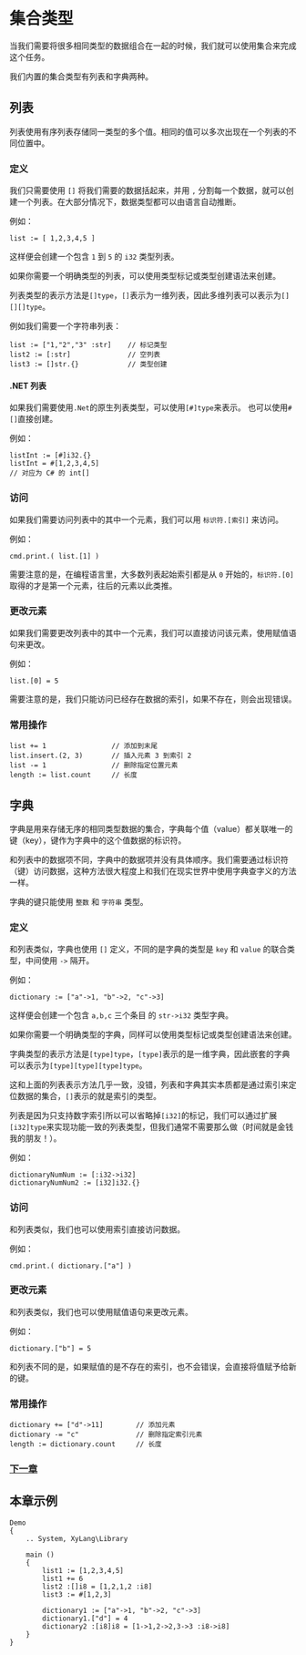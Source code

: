 # 集合类型
当我们需要将很多相同类型的数据组合在一起的时候，我们就可以使用集合来完成这个任务。

我们内置的集合类型有列表和字典两种。

## 列表
列表使用有序列表存储同一类型的多个值。相同的值可以多次出现在一个列表的不同位置中。

### 定义
我们只需要使用 `[]` 将我们需要的数据括起来，并用 `,` 分割每一个数据，就可以创建一个列表。在大部分情况下，数据类型都可以由语言自动推断。

例如：
```
list := [ 1,2,3,4,5 ]
```
这样便会创建一个包含 `1` 到 `5` 的 `i32` 类型列表。

如果你需要一个明确类型的列表，可以使用类型标记或类型创建语法来创建。

列表类型的表示方法是`[]type`，`[]`表示为一维列表，因此多维列表可以表示为`[][][]type`。

例如我们需要一个字符串列表：
```
list := ["1,"2","3" :str]    // 标记类型
list2 := [:str]              // 空列表
list3 := []str.{}            // 类型创建
```
#### .NET 列表
如果我们需要使用`.Net`的原生列表类型，可以使用`[#]type`来表示。
也可以使用`#[]`直接创建。

例如：
```
listInt := [#]i32.{}
listInt = #[1,2,3,4,5]
// 对应为 C# 的 int[]
```
### 访问
如果我们需要访问列表中的其中一个元素，我们可以用 `标识符.[索引]` 来访问。

例如：
```
cmd.print.( list.[1] )
```
需要注意的是，在编程语言里，大多数列表起始索引都是从 `0` 开始的，`标识符.[0]` 取得的才是第一个元素，往后的元素以此类推。
### 更改元素
如果我们需要更改列表中的其中一个元素，我们可以直接访问该元素，使用赋值语句来更改。

例如：
```
list.[0] = 5
```
需要注意的是，我们只能访问已经存在数据的索引，如果不存在，则会出现错误。
### 常用操作
```
list += 1                // 添加到末尾
list.insert.(2, 3)       // 插入元素 3 到索引 2
list -= 1                // 删除指定位置元素
length := list.count     // 长度
```
## 字典
字典是用来存储无序的相同类型数据的集合，字典每个值（value）都关联唯一的键（key），键作为字典中的这个值数据的标识符。

和列表中的数据项不同，字典中的数据项并没有具体顺序。我们需要通过标识符（键）访问数据，这种方法很大程度上和我们在现实世界中使用字典查字义的方法一样。

字典的键只能使用 `整数` 和 `字符串` 类型。
### 定义
和列表类似，字典也使用 `[]` 定义，不同的是字典的类型是 `key` 和 `value` 的联合类型，中间使用 `->` 隔开。

例如：
```
dictionary := ["a"->1, "b"->2, "c"->3]
```
这样便会创建一个包含 `a,b,c` 三个条目 的 `str->i32` 类型字典。

如果你需要一个明确类型的字典，同样可以使用类型标记或类型创建语法来创建。

字典类型的表示方法是`[type]type`，`[type]`表示的是一维字典，因此嵌套的字典可以表示为`[type][type][type]type`。

这和上面的列表表示方法几乎一致，没错，列表和字典其实本质都是通过索引来定位数据的集合，`[]`表示的就是索引的类型。

列表是因为只支持数字索引所以可以省略掉`[i32]`的标记，我们可以通过扩展`[i32]type`来实现功能一致的列表类型，但我们通常不需要那么做（时间就是金钱我的朋友！）。

例如：
```
dictionaryNumNum := [:i32->i32]
dictionaryNumNum2 := [i32]i32.{}
```
### 访问
和列表类似，我们也可以使用索引直接访问数据。

例如：
```
cmd.print.( dictionary.["a"] )
```
### 更改元素
和列表类似，我们也可以使用赋值语句来更改元素。

例如：
```
dictionary.["b"] = 5
```
和列表不同的是，如果赋值的是不存在的索引，也不会错误，会直接将值赋予给新的键。
### 常用操作
```
dictionary += ["d"->11]        // 添加元素
dictionary -= "c"              // 删除指定索引元素
length := dictionary.count     // 长度
```
### [下一章](判断.md)

## 本章示例
```
Demo
{
    .. System, XyLang\Library

    main ()
    {
        list1 := [1,2,3,4,5]
        list1 += 6
        list2 :[]i8 = [1,2,1,2 :i8]
        list3 := #[1,2,3]

        dictionary1 := ["a"->1, "b"->2, "c"->3]
        dictionary1.["d"] = 4
        dictionary2 :[i8]i8 = [1->1,2->2,3->3 :i8->i8]
    }
}
```